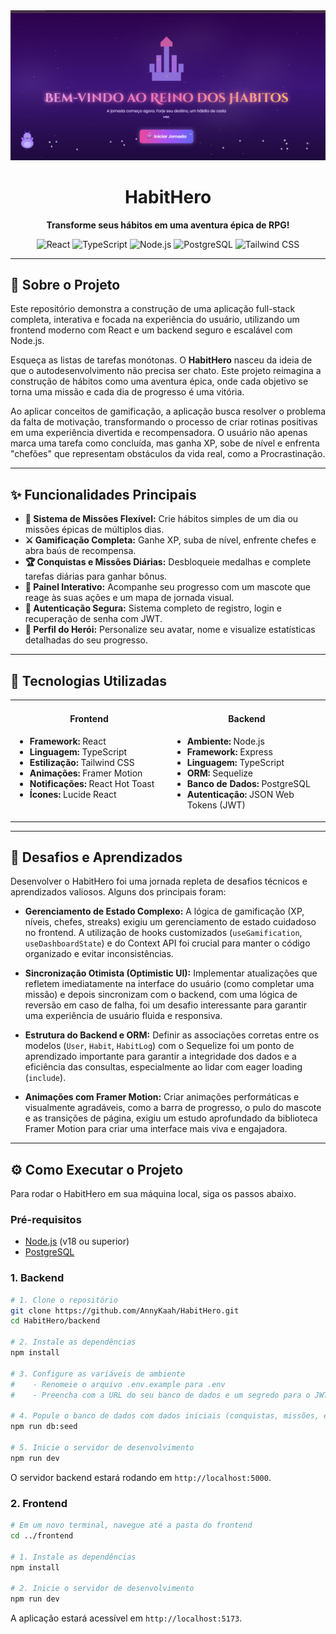 <div align="center">
  <img src="./frontend/src/assets/hero-vs2.png" alt="HabitHero Screenshot" width="800"/>
  <h1>HabitHero</h1>
  <p><strong>Transforme seus hábitos em uma aventura épica de RPG!</strong></p>

  <p>
    <img src="https://img.shields.io/badge/React-20232A?style=for-the-badge&logo=react&logoColor=61DAFB" alt="React"/>
    <img src="https://img.shields.io/badge/TypeScript-007ACC?style=for-the-badge&logo=typescript&logoColor=white" alt="TypeScript"/>
    <img src="https://img.shields.io/badge/Node.js-43853D?style=for-the-badge&logo=node.js&logoColor=white" alt="Node.js"/>
    <img src="https://img.shields.io/badge/PostgreSQL-316192?style=for-the-badge&logo=postgresql&logoColor=white" alt="PostgreSQL"/>
    <img src="https://img.shields.io/badge/Tailwind_CSS-38B2AC?style=for-the-badge&logo=tailwind-css&logoColor=white" alt="Tailwind CSS"/>
  </p>
</div>

---

## 🏰 Sobre o Projeto

Este repositório demonstra a construção de uma aplicação full-stack completa, interativa e focada na experiência do usuário, utilizando um frontend moderno com React e um backend seguro e escalável com Node.js.

Esqueça as listas de tarefas monótonas. O **HabitHero** nasceu da ideia de que o autodesenvolvimento não precisa ser chato. Este projeto reimagina a construção de hábitos como uma aventura épica, onde cada objetivo se torna uma missão e cada dia de progresso é uma vitória.

Ao aplicar conceitos de gamificação, a aplicação busca resolver o problema da falta de motivação, transformando o processo de criar rotinas positivas em uma experiência divertida e recompensadora. O usuário não apenas marca uma tarefa como concluída, mas ganha XP, sobe de nível e enfrenta "chefões" que representam obstáculos da vida real, como a Procrastinação.

---

## ✨ Funcionalidades Principais

- **📜 Sistema de Missões Flexível:** Crie hábitos simples de um dia ou missões épicas de múltiplos dias.
- **⚔️ Gamificação Completa:** Ganhe XP, suba de nível, enfrente chefes e abra baús de recompensa.
- **🏆 Conquistas e Missões Diárias:** Desbloqueie medalhas e complete tarefas diárias para ganhar bônus.
- **🎨 Painel Interativo:** Acompanhe seu progresso com um mascote que reage às suas ações e um mapa de jornada visual.
- **🔐 Autenticação Segura:** Sistema completo de registro, login e recuperação de senha com JWT.
- **🦸 Perfil do Herói:** Personalize seu avatar, nome e visualize estatísticas detalhadas do seu progresso.

---

## 🚀 Tecnologias Utilizadas

<table width="100%">
  <tr>
    <td valign="top" width="50%">
      <h4 align="center">Frontend</h4>
      <ul>
        <li><strong>Framework:</strong> React</li>
        <li><strong>Linguagem:</strong> TypeScript</li>
        <li><strong>Estilização:</strong> Tailwind CSS</li>
        <li><strong>Animações:</strong> Framer Motion</li>
        <li><strong>Notificações:</strong> React Hot Toast</li>
        <li><strong>Ícones:</strong> Lucide React</li>
      </ul>
    </td>
    <td valign="top" width="50%">
      <h4 align="center">Backend</h4>
      <ul>
        <li><strong>Ambiente:</strong> Node.js</li>
        <li><strong>Framework:</strong> Express</li>
        <li><strong>Linguagem:</strong> TypeScript</li>
        <li><strong>ORM:</strong> Sequelize</li>
        <li><strong>Banco de Dados:</strong> PostgreSQL</li>
        <li><strong>Autenticação:</strong> JSON Web Tokens (JWT)</li>
      </ul>
    </td>
  </tr>
</table>

---

## 🧠 Desafios e Aprendizados

Desenvolver o HabitHero foi uma jornada repleta de desafios técnicos e aprendizados valiosos. Alguns dos principais foram:

- **Gerenciamento de Estado Complexo:** A lógica de gamificação (XP, níveis, chefes, streaks) exigiu um gerenciamento de estado cuidadoso no frontend. A utilização de hooks customizados (`useGamification`, `useDashboardState`) e do Context API foi crucial para manter o código organizado e evitar inconsistências.

- **Sincronização Otimista (Optimistic UI):** Implementar atualizações que refletem imediatamente na interface do usuário (como completar uma missão) e depois sincronizam com o backend, com uma lógica de reversão em caso de falha, foi um desafio interessante para garantir uma experiência de usuário fluida e responsiva.

- **Estrutura do Backend e ORM:** Definir as associações corretas entre os modelos (`User`, `Habit`, `HabitLog`) com o Sequelize foi um ponto de aprendizado importante para garantir a integridade dos dados e a eficiência das consultas, especialmente ao lidar com eager loading (`include`).

- **Animações com Framer Motion:** Criar animações performáticas e visualmente agradáveis, como a barra de progresso, o pulo do mascote e as transições de página, exigiu um estudo aprofundado da biblioteca Framer Motion para criar uma interface mais viva e engajadora.

---


## ⚙️ Como Executar o Projeto

Para rodar o HabitHero em sua máquina local, siga os passos abaixo.

### Pré-requisitos

- [Node.js](https://nodejs.org/en/) (v18 ou superior)
- [PostgreSQL](https://www.postgresql.org/download/)

### 1. Backend

```bash
# 1. Clone o repositório
git clone https://github.com/AnnyKaah/HabitHero.git
cd HabitHero/backend

# 2. Instale as dependências
npm install

# 3. Configure as variáveis de ambiente
#    - Renomeie o arquivo .env.example para .env
#    - Preencha com a URL do seu banco de dados e um segredo para o JWT

# 4. Popule o banco de dados com dados iniciais (conquistas, missões, etc.)
npm run db:seed

# 5. Inicie o servidor de desenvolvimento
npm run dev
```

O servidor backend estará rodando em `http://localhost:5000`.

### 2. Frontend

```bash
# Em um novo terminal, navegue até a pasta do frontend
cd ../frontend

# 1. Instale as dependências
npm install

# 2. Inicie o servidor de desenvolvimento
npm run dev
```

A aplicação estará acessível em `http://localhost:5173`.
